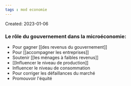 ```yaml
---
tags : mod economie
---
```

Created: 2023-01-06

### Le rôle du gouvernement dans la microéconomie: 
-   Pour gagner [[des revenus du gouvernement]] 
-   Pour [[accompagner les entreprises]] 
-   Soutenir [[les ménages à faibles revenus]] 
-   [[Influencer le niveau de production]] 
-   Influencer le niveau de consommation
-   Pour corriger les défaillances du marché
-   Promouvoir l'équité